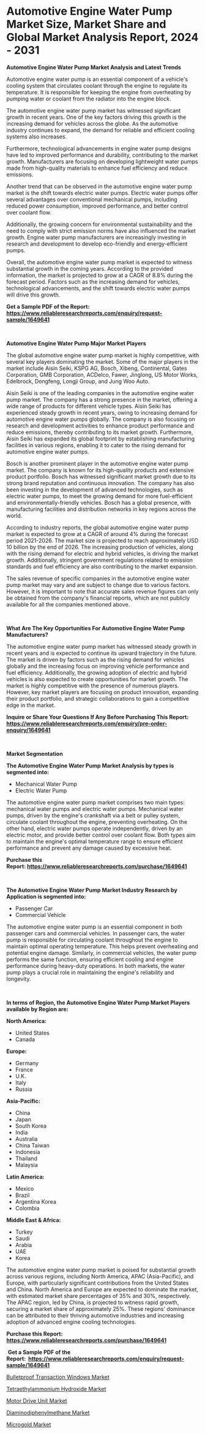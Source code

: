 <p><h1>Automotive Engine Water Pump Market Size, Market Share and Global Market Analysis Report, 2024 - 2031</h1></p><p><strong>Automotive Engine Water Pump Market Analysis and Latest Trends</strong></p>
<p><p>Automotive engine water pump is an essential component of a vehicle's cooling system that circulates coolant through the engine to regulate its temperature. It is responsible for keeping the engine from overheating by pumping water or coolant from the radiator into the engine block.</p><p>The automotive engine water pump market has witnessed significant growth in recent years. One of the key factors driving this growth is the increasing demand for vehicles across the globe. As the automotive industry continues to expand, the demand for reliable and efficient cooling systems also increases.</p><p>Furthermore, technological advancements in engine water pump designs have led to improved performance and durability, contributing to the market growth. Manufacturers are focusing on developing lightweight water pumps made from high-quality materials to enhance fuel efficiency and reduce emissions.</p><p>Another trend that can be observed in the automotive engine water pump market is the shift towards electric water pumps. Electric water pumps offer several advantages over conventional mechanical pumps, including reduced power consumption, improved performance, and better control over coolant flow.</p><p>Additionally, the growing concern for environmental sustainability and the need to comply with strict emission norms have also influenced the market growth. Engine water pump manufacturers are increasingly investing in research and development to develop eco-friendly and energy-efficient pumps.</p><p>Overall, the automotive engine water pump market is expected to witness substantial growth in the coming years. According to the provided information, the market is projected to grow at a CAGR of 8.8% during the forecast period. Factors such as the increasing demand for vehicles, technological advancements, and the shift towards electric water pumps will drive this growth.</p></p>
<p><strong>Get a Sample PDF of the Report:&nbsp; <a href="https://www.reliableresearchreports.com/enquiry/request-sample/1649641">https://www.reliableresearchreports.com/enquiry/request-sample/1649641</a></strong></p>
<p>&nbsp;</p>
<p><strong>Automotive Engine Water Pump Major Market Players</strong></p>
<p><p>The global automotive engine water pump market is highly competitive, with several key players dominating the market. Some of the major players in the market include Aisin Seiki, KSPG AG, Bosch, Xibeng, Continental, Gates Corporation, GMB Corporation, ACDelco, Fawer, Jinglong, US Motor Works, Edelbrock, Dongfeng, Longji Group, and Jung Woo Auto.</p><p>Aisin Seiki is one of the leading companies in the automotive engine water pump market. The company has a strong presence in the market, offering a wide range of products for different vehicle types. Aisin Seiki has experienced steady growth in recent years, owing to increasing demand for automotive engine water pumps globally. The company is also focusing on research and development activities to enhance product performance and reduce emissions, thereby contributing to its market growth. Furthermore, Aisin Seiki has expanded its global footprint by establishing manufacturing facilities in various regions, enabling it to cater to the rising demand for automotive engine water pumps.</p><p>Bosch is another prominent player in the automotive engine water pump market. The company is known for its high-quality products and extensive product portfolio. Bosch has witnessed significant market growth due to its strong brand reputation and continuous innovation. The company has also been investing in the development of advanced technologies, such as electric water pumps, to meet the growing demand for more fuel-efficient and environmentally-friendly vehicles. Bosch has a global presence, with manufacturing facilities and distribution networks in key regions across the world.</p><p>According to industry reports, the global automotive engine water pump market is expected to grow at a CAGR of around 4% during the forecast period 2021-2026. The market size is projected to reach approximately USD 10 billion by the end of 2026. The increasing production of vehicles, along with the rising demand for electric and hybrid vehicles, is driving the market growth. Additionally, stringent government regulations related to emission standards and fuel efficiency are also contributing to the market expansion.</p><p>The sales revenue of specific companies in the automotive engine water pump market may vary and are subject to change due to various factors. However, it is important to note that accurate sales revenue figures can only be obtained from the company's financial reports, which are not publicly available for all the companies mentioned above.</p></p>
<p>&nbsp;</p>
<p><strong>What Are The Key Opportunities For Automotive Engine Water Pump Manufacturers?</strong></p>
<p><p>The automotive engine water pump market has witnessed steady growth in recent years and is expected to continue its upward trajectory in the future. The market is driven by factors such as the rising demand for vehicles globally and the increasing focus on improving vehicle performance and fuel efficiency. Additionally, the growing adoption of electric and hybrid vehicles is also expected to create opportunities for market growth. The market is highly competitive with the presence of numerous players. However, key market players are focusing on product innovation, expanding their product portfolio, and strategic collaborations to gain a competitive edge in the market.</p></p>
<p><strong>Inquire or Share Your Questions If Any Before Purchasing This Report: <a href="https://www.reliableresearchreports.com/enquiry/pre-order-enquiry/1649641">https://www.reliableresearchreports.com/enquiry/pre-order-enquiry/1649641</a></strong></p>
<p>&nbsp;</p>
<p><strong>Market Segmentation</strong></p>
<p><strong>The Automotive Engine Water Pump Market Analysis by types is segmented into:</strong></p>
<p><ul><li>Mechanical Water Pump</li><li>Electric Water Pump</li></ul></p>
<p><p>The automotive engine water pump market comprises two main types: mechanical water pumps and electric water pumps. Mechanical water pumps, driven by the engine's crankshaft via a belt or pulley system, circulate coolant throughout the engine, preventing overheating. On the other hand, electric water pumps operate independently, driven by an electric motor, and provide better control over coolant flow. Both types aim to maintain the engine's optimal temperature range to ensure efficient performance and prevent any damage caused by excessive heat.</p></p>
<p><strong>Purchase this Report:&nbsp;<a href="https://www.reliableresearchreports.com/purchase/1649641">https://www.reliableresearchreports.com/purchase/1649641</a></strong></p>
<p>&nbsp;</p>
<p><strong>The Automotive Engine Water Pump Market Industry Research by Application is segmented into:</strong></p>
<p><ul><li>Passenger Car</li><li>Commercial Vehicle</li></ul></p>
<p><p>The automotive engine water pump is an essential component in both passenger cars and commercial vehicles. In passenger cars, the water pump is responsible for circulating coolant throughout the engine to maintain optimal operating temperature. This helps prevent overheating and potential engine damage. Similarly, in commercial vehicles, the water pump performs the same function, ensuring efficient cooling and engine performance during heavy-duty operations. In both markets, the water pump plays a crucial role in maintaining the engine's reliability and longevity.</p></p>
<p>&nbsp;</p>
<p><strong>In terms of Region, the Automotive Engine Water Pump Market Players available by Region are:</strong></p>
<p>
    <p> <strong> North America: </strong>
        <ul>
            <li>United States</li>
            <li>Canada</li>
        </ul>
        </p> 
    <p> <strong> Europe: </strong>
        <ul>
            <li>Germany</li>
            <li>France</li>
            <li>U.K.</li>
            <li>Italy</li>
            <li>Russia</li>
        </ul>
        </p> 
    <p> <strong> Asia-Pacific: </strong>
        <ul>
            <li>China</li>
            <li>Japan</li>
            <li>South Korea</li>
            <li>India</li>
            <li>Australia</li>
            <li>China Taiwan</li>
            <li>Indonesia</li>
            <li>Thailand</li>
            <li>Malaysia</li>
        </ul>
        </p> 
    <p> <strong> Latin America: </strong>
        <ul>
            <li>Mexico</li>
            <li>Brazil</li>
            <li>Argentina Korea</li>
            <li>Colombia</li>
        </ul>
        </p> 
    <p> <strong> Middle East & Africa: </strong>
        <ul>
            <li>Turkey</li>
            <li>Saudi</li>
            <li>Arabia</li>
            <li>UAE</li>
            <li>Korea</li>
        </ul>
    </p>
    </p>
<p><p>The automotive engine water pump market is poised for substantial growth across various regions, including North America, APAC (Asia-Pacific), and Europe, with particularly significant contributions from the United States and China. North America and Europe are expected to dominate the market, with estimated market share percentages of 35% and 30%, respectively. The APAC region, led by China, is projected to witness rapid growth, securing a market share of approximately 25%. These regions' dominance can be attributed to their thriving automotive industries and increasing adoption of advanced engine cooling technologies.</p></p>
<p><strong>Purchase this Report: <a href="https://www.reliableresearchreports.com/purchase/1649641">https://www.reliableresearchreports.com/purchase/1649641</a></strong></p>
<p>&nbsp;<strong>Get a Sample PDF of the Report:&nbsp;&nbsp;<a href="https://www.reliableresearchreports.com/enquiry/request-sample/1649641">https://www.reliableresearchreports.com/enquiry/request-sample/1649641</a></strong></p>
<p><strong></strong></p>
<p><p><a href="https://github.com/lilstefpacute/Market-Research-Report-List-2/blob/main/bulletproof-transaction-windows-market.md">Bulletproof Transaction Windows Market</a></p><p><a href="https://medium.com/@marielong2006/tetraethylammonium-hydroxide-market-trends-and-market-analysis-forecasted-for-period-2023-2030-93f9428058fa">Tetraethylammonium Hydroxide Market</a></p><p><a href="https://github.com/rexevange/Market-Research-Report-List-2/blob/main/motor-drive-unit-market.md">Motor Drive Unit Market</a></p><p><a href="https://medium.com/@marielong2006/diaminodiphenylmethane-market-comprehensive-assessment-by-type-application-and-geography-f174a1773af2">Diaminodiphenylmethane Market</a></p><p><a href="https://medium.com/@marielong2006/microgold-market-trends-and-market-analysis-forecasted-for-period-2023-2030-8c36dd1897f2">Microgold Market</a></p></p>